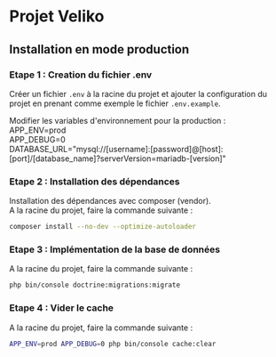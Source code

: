 # Projet Veliko

## Installation en mode production

### Etape 1 : Creation du fichier .env

Créer un fichier `.env` à la racine du projet et ajouter la configuration du projet en 
prenant comme exemple le fichier `.env.example`.

Modifier les variables d'environnement pour la production :   
APP_ENV=prod   
APP_DEBUG=0  
DATABASE_URL="mysql://[username]:[password]@[host]:[port]/[database_name]?serverVersion=mariadb-[version]"


### Etape 2 : Installation des dépendances

Installation des dépendances avec composer (vendor).  
A la racine du projet, faire la commande suivante :
```bash
composer install --no-dev --optimize-autoloader
```

### Etape 3 : Implémentation de la base de données

A la racine du projet, faire la commande suivante :
```bash
php bin/console doctrine:migrations:migrate
```

### Etape 4 : Vider le cache

A la racine du projet, faire la commande suivante :
```bash
APP_ENV=prod APP_DEBUG=0 php bin/console cache:clear
```


